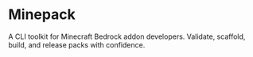 # Minepack

A CLI toolkit for Minecraft Bedrock addon developers. Validate, scaffold, build, and release packs
with confidence.
